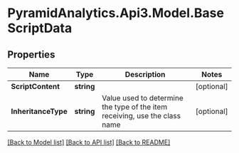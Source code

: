 # PyramidAnalytics.Api3.Model.BaseScriptData

## Properties

Name | Type | Description | Notes
------------ | ------------- | ------------- | -------------
**ScriptContent** | **string** |  | [optional] 
**InheritanceType** | **string** | Value used to determine the type of the item receiving, use the class name | [optional] 

[[Back to Model list]](../README.md#documentation-for-models) [[Back to API list]](../README.md#documentation-for-api-endpoints) [[Back to README]](../README.md)

